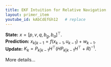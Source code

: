 ```yaml
---
title: EKF Intuition for Relative Navigation
layout: primer_item
youtube_id: kAbCdEfGh12   # replace
---
```


**State:** $x = [p, v, q, b_g, b_a]^\top$.  
**Prediction:** $x_{k|k-1} = f(x_{k-1}, u_{k-1}) + w_{k-1}$.  
**Update:** $K_k = P_{k|k-1}H^\top(H P_{k|k-1}H^\top + R)^{-1}$.

More details…
